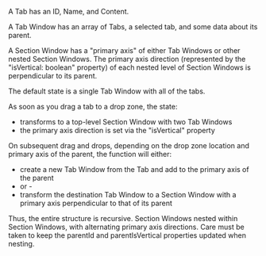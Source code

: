A Tab has an ID, Name, and Content.

A Tab Window has an array of Tabs, a selected tab, and some data about its parent.

A Section Window has a "primary axis" of either Tab Windows or other nested Section Windows. The primary axis direction (represented by the "isVertical: boolean" property) of each nested level of Section Windows is perpendicular to its parent.

The default state is a single Tab Window with all of the tabs.

As soon as you drag a tab to a drop zone, the state:

- transforms to a top-level Section Window with two Tab Windows
- the primary axis direction is set via the "isVertical" property

On subsequent drag and drops, depending on the drop zone location and primary axis of the parent, the function will either:

- create a new Tab Window from the Tab and add to the primary axis of the parent
- or -
- transform the destination Tab Window to a Section Window with a primary axis perpendicular to that of its parent

Thus, the entire structure is recursive. Section Windows nested within Section Windows, with alternating primary axis directions. Care must be taken to keep the parentId and parentIsVertical properties updated when nesting.
